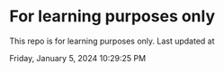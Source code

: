 # For learning purposes only
This repo is for learning purposes only.
Last updated at

Friday, January 5, 2024 10:29:25 PM

